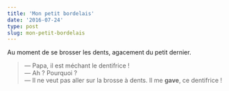 ```yaml
---
title: 'Mon petit bordelais'
date: '2016-07-24'
type: post
slug: mon-petit-bordelais
---
```


Au moment de se brosser les dents, agacement du petit dernier.

<!-- more -->

> — Papa, il est méchant le dentifrice !  
> — Ah ? Pourquoi ?  
> — Il ne veut pas aller sur la brosse à dents. Il me **gave**, ce dentifrice !
